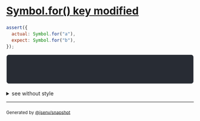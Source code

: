 # [Symbol.for() key modified](../../symbol.test.js#L107)

```js
assert({
  actual: Symbol.for("a"),
  expect: Symbol.for("b"),
});
```

![img](throw.svg)

<details>
  <summary>see without style</summary>

```console
AssertionError: actual and expect are different

actual: Symbol.for("a")
expect: Symbol.for("b")
```

</details>


---

<sub>
  Generated by <a href="https://github.com/jsenv/core/tree/main/packages/independent/snapshot">@jsenv/snapshot</a>
</sub>
